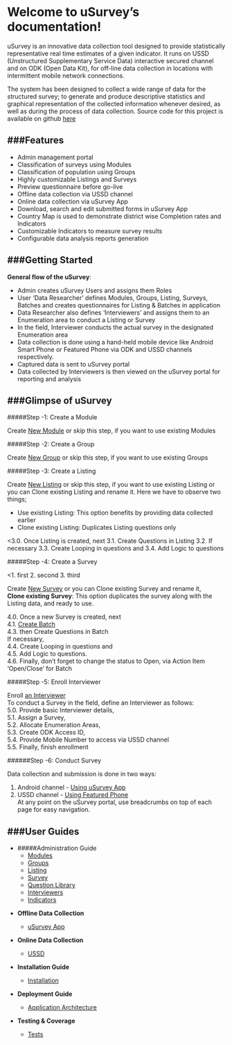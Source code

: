 Welcome to uSurvey’s documentation!
========
uSurvey is an innovative data collection tool designed to provide statistically representative real time estimates of a given indicator. It runs on USSD (Unstructured Supplementary Service Data) interactive secured channel and on ODK (Open Data Kit), for off-line data collection in locations with intermittent mobile network connections.

The system has been designed to collect a wide range of data for the structured survey; to generate and produce descriptive statistics and graphical representation of the collected information whenever desired, as well as during the process of data collection.
Source code for this project is available on github [here]()

###Features
------
* Admin management portal
* Classification of surveys using Modules
* Classification of population using Groups
* Highly customizable Listings and Surveys
* Preview questionnaire before go-live
* Offline data collection via USSD channel
* Online data collection via uSurvey App
* Download, search and edit submitted forms in uSurvey App
* Country Map is used to demonstrate district wise Completion rates and Indicators 
* Customizable Indicators to measure survey results
* Configurable data analysis reports generation

###Getting Started
------
**General flow of the uSurvey**:

* Admin creates uSurvey Users and assigns them Roles
* User ‘Data Researcher’ defines Modules, Groups, Listing, Surveys, Batches and creates questionnaires for Listing & Batches in application
* Data Researcher also defines ‘Interviewers’ and assigns them to an Enumeration area to conduct a Listing or Survey
* In the field, Interviewer conducts the actual survey in the designated Enumeration area
* Data collection is done using a hand-held mobile device like Android Smart Phone or Featured Phone via ODK and USSD channels respectively.
* Captured data is sent to uSurvey portal
* Data collected by Interviewers is then viewed on the uSurvey portal for reporting and analysis

###Glimpse of uSurvey 
------
#####Step -1: Create a Module

Create [New Module](./User_Guides.md#modules) or skip this step, if you want to use existing Modules

#####Step -2: Create a Group

Create [New Group](./User_Guides.md#groups) or skip this step, if you want to use existing Groups

#####Step -3: Create a Listing 

Create [New Listing](./User_Guides.md#listing) or skip this step, if you want to use existing Listing or you can Clone existing Listing and rename it. Here we have to observe two things;

* Use existing Listing: This option benefits by providing data collected earlier
* Clone existing Listing: Duplicates Listing questions only

<3.0. Once Listing is created, next
3.1. Create Questions in Listing 
3.2. If necessary
3.3. Create Looping in questions and
3.4. Add Logic to questions

#####Step -4: Create a Survey

<1. first
2. second
3. third

Create [New Survey](./User_Guides.md#create-survey) or you can Clone existing Survey and rename it,<br>
**Clone existing Survey**: This option duplicates the survey along with the Listing data, and ready to use.

  4.0. Once a new Survey is created, next <br>
  4.1. [Create Batch](./User_Guides.md#batches) <br>
  4.3. then Create Questions in Batch <br>
     If necessary, <br>
  4.4. Create Looping in questions and <br> 
  4.5. Add Logic to questions. <br>
  4.6. Finally, don’t forget to change the status to Open, via Action Item ‘Open/Close’ for Batch

#####Step -5: Enroll Interviewer

Enroll [an Interviewer](./User_Guides.md#interviewer) <br>
To conduct a Survey in the field, define an Interviewer as follows: <br>
 5.0. Provide basic Interviewer details, <br>
 5.1. Assign a Survey, <br>
 5.2. Allocate Enumeration Areas, <br>
 5.3. Create ODK Access ID, <br>
 5.4. Provide Mobile Number to access via USSD channel <br>
 5.5. Finally, finish enrollment <br>

######Step -6: Conduct Survey

Data collection and submission is done in two ways:

1. Android channel - [Using uSurvey App](./ODK_App.md)
2. USSD channel - [Using Featured Phone](./ussd-integration.md) <br>
At any point on the uSurvey portal, use breadcrumbs on top of each page for easy navigation.

###User Guides
------
+ #####Administration Guide
    - [Modules](./User_Guides.md#modules)
    - [Groups](./User_Guides.md#groups)
    - [Listing](./User_Guides.md#listing)
    - [Survey](./User_Guides.md#create-survey)
    - [Question Library](./User_Guides.md#library-questions)
    - [Interviewers](./User_Guides.md#interviewer)
    - [Indicators](./User_Guides.md#indicators)


* **Offline Data Collection**
    - [uSurvey App](./ODK_App.md)


* **Online Data Collection**
    - [USSD](ussd-integration.md)


* **Installation Guide**
    - [Installation](installation.md)


* **Deployment Guide**
    - [Application Architecture](deployment_guide.md)


* **Testing & Coverage**
    - [Tests](tests.md)
